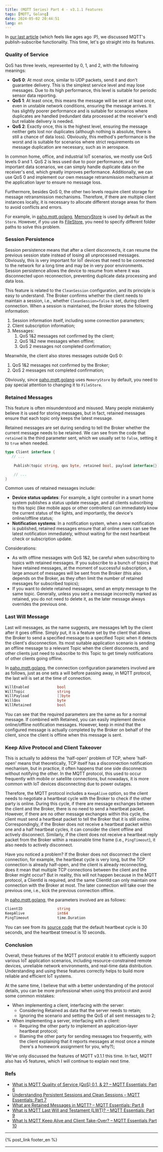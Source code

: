```yaml
---
title: (MQTT Series) Part 4 - v3.1.1 Features
tags: [MQTT, Golang]
date: 2024-05-02 20:44:51
lang: en
---
```


In [our last article](/en/2021/12/11/mqtt-3-sub-pub-and-topics/) (which feels like ages ago :P), we discussed MQTT's publish-subscribe functionality. This time, let's go straight into its features.

<!-- more -->

### Quality of Service

QoS has three levels, represented by 0, 1, and 2, with the following meanings:

- **QoS 0**: At most once, similar to UDP packets, send it and don't guarantee delivery. This is the simplest service level and may lose messages. Due to its high performance, this level is suitable for periodic sensor data reporting.
- **QoS 1**: At least once, this means the message will be sent at least once, even in unstable network conditions, ensuring the message arrives. It has slightly poorer performance and is suitable for scenarios where duplicates are handled (redundant data processed at the receiver's end) but reliable delivery is needed.
- **QoS 2**: Exactly once, this is the highest level, ensuring the message neither gets lost nor duplicates (although nothing is absolute, there is still a chance of data loss). Obviously, this method's performance is the worst and is suitable for scenarios where strict requirements on message duplication are necessary, such as in aerospace.

In common home, office, and industrial IoT scenarios, we mostly use QoS levels 0 and 1. QoS 2 is less used due to poor performance, and for important data scenarios, we can simply handle duplicate data on the receiver's end, which greatly improves performance. Additionally, we can use QoS 0 and implement our own message retransmission mechanism at the application layer to ensure no message loss.

Furthermore, besides QoS 0, the other two levels require client storage for message retransmission mechanisms. Therefore, if there are multiple client instances locally, it is necessary to allocate different storage areas for them to avoid conflicts and errors.

For example, in [paho.mqtt.golang](https://github.com/eclipse/paho.mqtt.golang), [MemoryStore](https://github.com/eclipse/paho.mqtt.golang/blob/fe38f8024a1a2edb07fec9906f5a4389cd1262b6/memstore.go) is used by default as the `Store`. However, if you use its [FileStore](https://github.com/eclipse/paho.mqtt.golang/blob/fe38f8024a1a2edb07fec9906f5a4389cd1262b6/filestore.go), you need to specify different folder paths to solve this problem.

### Session Persistence

Session persistence means that after a client disconnects, it can resume the previous session state instead of losing all unprocessed messages. Obviously, this is very important for IoT devices that need to be connected to the network for a long time and may be in very poor environments. Session persistence allows the device to resume from where it was disconnected upon reconnection, preventing duplicate data processing and data loss.

This feature is related to the `CleanSession` configuration, and its principle is easy to understand. The Broker confirms whether the client needs to maintain a session, i.e., whether `CleanSession=false` is set, during client connection. When a session is maintained, the Broker stores the following information:

1. Session information itself, including some connection parameters;
2. Client subscription information;
3. Messages:
   1. QoS 1&2 messages not confirmed by the client;
   2. QoS 1&2 new messages when offline;
   3. QoS 2 messages not completed confirmation;

Meanwhile, the client also stores messages outside QoS 0:
1. QoS 1&2 messages not confirmed by the Broker;
2. QoS 2 messages not completed confirmation;

Obviously, since [paho.mqtt.golang](https://github.com/eclipse/paho.mqtt.golang) uses `MemoryStore` by default, you need to pay special attention to changing it to `FileStore`.

### Retained Messages

This feature is often misunderstood and misused. Many people mistakenly believe it is used for storing messages, but in fact, retained messages ensure that each topic only keeps the latest message.

Retained messages are set during sending to tell the Broker whether the current message needs to be retained. We can see from the code that `retained` is the third parameter sent, which we usually set to `false`, setting it to `true` when needed.

```go
type Client interface {
   // ...
   
	Publish(topic string, qos byte, retained bool, payload interface{}) Token

	// ...
}
```

Common uses of retained messages include:

- **Device status updates**: For example, a light controller in a smart home system publishes a status update message, and all clients subscribing to this topic (like mobile apps or other controllers) can immediately know the current status of the lights, and importantly, the device's online/offline status;
- **Notification systems**: In a notification system, when a new notification is published, retained messages ensure that all online users can see the latest notification immediately, without waiting for the next heartbeat check or subscription update.

Considerations:

- As with offline messages with QoS 1&2, be careful when subscribing to topics with retained messages. If you subscribe to a bunch of topics that have retained messages, at the moment of successful subscription, a large amount of messages will be sent from the Broker (this also depends on the Broker, as they often limit the number of retained messages for subscribed topics);
- If you want to delete retained messages, send an empty message to the same topic. Generally, unless you sent a message incorrectly marked as retained, you do not need to delete it, as the later message always overrides the previous one.

### Last Will Message

Last will messages, as the name suggests, are messages left by the client after it goes offline. Simply put, it is a feature set by the client that allows the Broker to send a specified message to a specified Topic when it detects the client's disconnection. Its most suitable application scenario is sending an offline message to a relevant Topic when the client disconnects, and other clients just need to subscribe to this Topic to get timely notifications of other clients going offline.

In [paho.mqtt.golang](https://github.com/eclipse/paho.mqtt.golang), the connection configuration parameters involved are as follows, just as one sets a will before passing away, in MQTT protocol, the last will is set at the time of connection.

```go
WillEnabled             bool
WillTopic               string
WillPayload             []byte
WillQos                 byte
WillRetained            bool
```

You can see that the required parameters are the same as for a normal message. If combined with Retained, you can easily implement device online/offline notification messages. However, keep in mind that the configured message is actually completed by the Broker on behalf of the client, since the client is offline when this message is sent.

### Keep Alive Protocol and Client Takeover

This is actually to address the 'half-open' problem of TCP, where 'half-open' means that theoretically, TCP itself has a disconnection notification mechanism, but in practice, it often happens that one side disconnects without notifying the other. In the MQTT protocol, this used to occur frequently with mobile or satellite connections, but nowadays, it is more common with IoT devices disconnecting due to power outages.

Therefore, the MQTT protocol includes a `KeepAlive` option, so the client needs to negotiate a heartbeat cycle with the Broker to check if the other party is online. During this cycle, if there are message exchanges between the client and the Broker, there is no need to send a heartbeat packet. However, if there are no other message exchanges within this cycle, the client must send a heartbeat packet to tell the Broker that it is still online. Correspondingly, if the Broker does not receive a heartbeat packet within one and a half heartbeat cycles, it can consider the client offline and actively disconnect. Similarly, if the client does not receive a heartbeat reply packet from the Broker within a reasonable time frame (i.e., `PingTimeout`), it also needs to actively disconnect.

Have you noticed a problem? If the Broker does not disconnect the client connection, for example, the heartbeat cycle is very long, but the TCP connection is already half-open, and the client is already reconnecting, does it mean that multiple TCP connections between the client and the Broker might occur? But in reality, this will not happen because in the MQTT protocol, a ClientId is required, and the same ClientId can only maintain one connection with the Broker at most. The later connection will take over the previous one, i.e., kick the previous connection offline.

In [paho.mqtt.golang](https://github.com/eclipse/paho.mqtt.golang), the parameters involved are as follows:

```go
ClientID                string
KeepAlive               int64
PingTimeout             time.Duration
```

You can see from its [source code](https://github.com/eclipse/paho.mqtt.golang/blob/fe38f8024a1a2edb07fec9906f5a4389cd1262b6/options.go#L134) that the default heartbeat cycle is 30 seconds, and the heartbeat timeout is 10 seconds.

### Conclusion

Overall, these features of the MQTT protocol enable it to efficiently support various IoT application scenarios, including resource-constrained remote devices, unreliable network environments, and real-time data distribution. Understanding and using these features correctly helps to build more reliable and efficient IoT systems.

At the same time, I believe that with a better understanding of the protocol details, you can be more professional when using this protocol and avoid some common mistakes:

- When implementing a client, interfacing with the server:
    * Considering Retained as data that the server needs to retain;
    * Ignoring the scenario and setting the QoS of all sent messages to 2;
- When implementing a server, interfacing with a client:
    * Requiring the other party to implement an application-layer heartbeat protocol;
    * Blaming the other party for sending messages too frequently, with the client explaining that it reports messages at most once a minute (here's a homework assignment for you, why?);

We've only discussed the features of MQTT v3.1.1 this time. In fact, MQTT also has v5 features, which I will continue to explain next time.

### Refs

- [What is MQTT Quality of Service (QoS) 0,1, & 2? – MQTT Essentials: Part 6](https://www.hivemq.com/blog/mqtt-essentials-part-6-mqtt-quality-of-service-levels/)
- [Understanding Persistent Sessions and Clean Sessions – MQTT Essentials: Part 7](https://www.hivemq.com/blog/mqtt-essentials-part-7-persistent-session-queuing-messages/)
- [What are Retained Messages in MQTT? – MQTT Essentials: Part 8](https://www.hivemq.com/blog/mqtt-essentials-part-8-retained-messages/)
- [What is MQTT Last Will and Testament (LWT)? – MQTT Essentials: Part 9](https://www.hivemq.com/blog/mqtt-essentials-part-9-last-will-and-testament/)
- [What Is MQTT Keep Alive and Client Take-Over? – MQTT Essentials Part 10](https://www.hivemq.com/blog/mqtt-essentials-part-10-alive-client-take-over/)

***
{% post_link footer_en %}
***